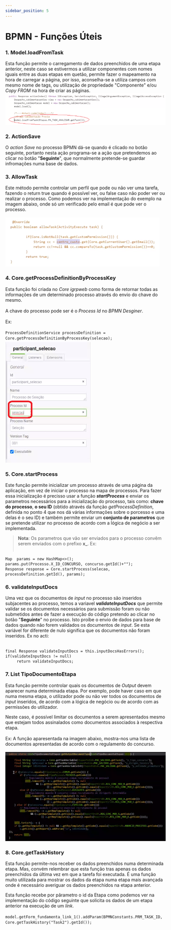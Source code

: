 ```yaml
---
sidebar_position: 5
---
```


# BPMN - Funções Úteis
### 1. Model.loadFromTask

Esta função permite o carregamento de dados preenchidos de uma etapa anterior, neste caso se estivermos a utilizar componentes com nomes iguais entre as duas etapas em quetão, permite fazer o mapeamento na hora de carregar a página, por isso, aconselha-se a utiliza campos com mesmo nome de tags, ou utilização de propriedade "Componente" e/ou _Copy FROM_ na hora de criar as páginas.
![Utilização da função model.loadFromTask](img/modelLoadTask.png)

### 2. ActionSave

O _action Save_ no processo BPMN dá-se quando é clicado no botão seguinte, portanto nesta ação programa-se a ação que pretendemos ao clicar no botão "**Seguinte**", que normalmente pretende-se guardar infromações numa base de dados.

### 3. AllowTask

Este método permite controlar um perfil que pode ou não ver uma tarefa, fazendo o return true quando é possível ver, ou false caso não poder ver ou realizar o processo. Como podemos ver na implementação do exemplo na imagem abaixo, onde só um verificado pelo email é que pode ver o processo.<br></br>
![Método allowTask](img/allowTask.png)

### 4. Core.getProcessDefinitionByProcessKey

Esta função foi criada no _Core igrpweb_ como forma de retornar todas as informações de um determinado processo através do envio do chave do mesmo.<br></br>
A chave do processo pode ser é o _Process Id_ no _BPMN Desginer_.<br></br>
Ex:<br></br>
    `ProcessDefinitionService processDefinition = Core.getProcessDefinitionByProcessKey(selecao);`
    ![Chave do Processo](img/chaveProcesso.png)

### 5. Core.startProcess

Este função permite inicializar um processo através de uma página da aplicação, em vez de iniciar o processo na mapa de processos. Para fazer essa inicialização é precisso usar a função **_startProcess_** e enviar os parametros necessários para a inicialização do processo, tais como: **chave do processo**, **o seu ID** (obtido através da função _getProcessDefinition_, definida no ponto 4 que nos dá várias informações sobre o porcesso e uma delas é o seu ID) e também permite enviar um **conjunto de parametros** que se pretende utilizar no processo de acordo com a lógica de negócio a ser implementada.
> **Nota**: Os parametros que vão ser enviados para o processo convêm serem enviados com o prefixo **x_**.
Ex:<br></br>
```
Map  params = new HashMap<>();
params.put(Processo.X_ID_CONCURSO, concurso.getId()+"");
Response response = Core.startProcess(selecao, processDefinition.getId(), params);
```
### 6. validateInputDocs

Uma vez que os documentos de _input_ no processo são inseridos subjacentes ao processo, temos a variavel **_validateInputDocs_** que permite validar se os documentos necessários para submissão foram ou não submetidos antes de fazer a execução do código pretendo ao clicar no botão "**Seguinte**" no processo. Isto proíbe o envio de dados para base de dados quando não forem validados os documentos de _input_. Se esta variável for diferente de nulo significa que os documentos não foram inseridos.
Ex no acti:<br></br>
```
final Response validateInputDocs = this.inputDocsHasErrors();
if(validateInputDocs != null)
     return validateInputDocs;
```

### 7. List TipoDocumentoEtapa

Esta função permite controlar quais os documentos de _Output_ devem aparecer numa determinada etapa. Por exemplo, pode haver caso em que numa mesma etapa, o utilizador pode ou não ver todos os documentos de _input_ inseridos, de acordo com a lógica de negócio ou de acordo com as permissões do utilizador.

Neste caso, é possível limitar os documentos a serem apresentados mesmo que estejam todos assinalados como documentos associados à respectiva etapa.<br></br>
Ex: A função aparesentada na imagem abaixo, mostra-nos uma lista de documentos apresentadas de acordo com o regulamento do concurso.<br></br>
![Função de limitação de documentos de output apresentados numa Etapa](img/funçãoLimitDocOutApresEtapa.png)

### 8. Core.getTaskHistory

Esta função permite-nos receber os dados preenchidos numa determinada etapa. Mas, convém relembrar que esta função tras apenas os dados preenchidos da última vez em que a tarefa foi executada. É uma função muito utilizada para mostrar os dados da etapa numa etapa mais avançada onde é necessário averiguar os dados preenchidos na etapa anterior.

Esta função recebe por pârametro o id da Etapa como podemos ver na implementação do código seguinte que solicita os dados de um etapa anterior na execução de um _link_.<br></br>
`model.getForm_fundamenta_link_1().addParam(BPMNConstants.PRM_TASK_ID, Core.getTaskHistory("Task2").getId());`